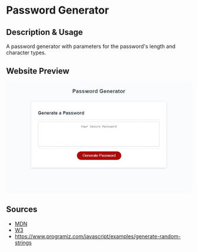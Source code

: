 # Password Generator
## Description & Usage
A password generator with parameters for the password's length and character types.
## Website Preview
![Image of the deployed website.](./assets/images/pwd-gen.JPG)
## Sources
- [MDN](https://developer.mozilla.org/en-US/)
- [W3](https://www.w3schools.com/)
- https://www.programiz.com/javascript/examples/generate-random-strings